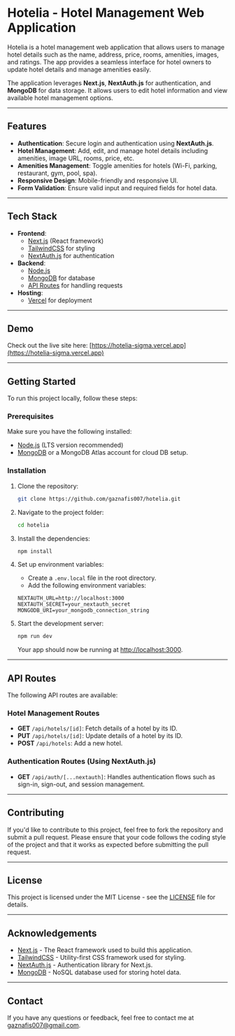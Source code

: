 # Hotelia - Hotel Management Web Application

Hotelia is a hotel management web application that allows users to manage hotel details such as the name, address, price, rooms, amenities, images, and ratings. The app provides a seamless interface for hotel owners to update hotel details and manage amenities easily.

The application leverages **Next.js**, **NextAuth.js** for authentication, and **MongoDB** for data storage. It allows users to edit hotel information and view available hotel management options. 

---

## Features

- **Authentication**: Secure login and authentication using **NextAuth.js**.
- **Hotel Management**: Add, edit, and manage hotel details including amenities, image URL, rooms, price, etc.
- **Amenities Management**: Toggle amenities for hotels (Wi-Fi, parking, restaurant, gym, pool, spa).
- **Responsive Design**: Mobile-friendly and responsive UI.
- **Form Validation**: Ensure valid input and required fields for hotel data.

---

## Tech Stack

- **Frontend**: 
  - [Next.js](https://nextjs.org) (React framework)
  - [TailwindCSS](https://tailwindcss.com/) for styling
  - [NextAuth.js](https://next-auth.js.org/) for authentication
- **Backend**: 
  - [Node.js](https://nodejs.org/) 
  - [MongoDB](https://www.mongodb.com/) for database
  - [API Routes](https://nextjs.org/docs/api-routes/introduction) for handling requests
- **Hosting**:
  - [Vercel](https://vercel.com/) for deployment

---

## Demo

Check out the live site here: [https://hotelia-sigma.vercel.app](https://hotelia-sigma.vercel.app)

---

## Getting Started

To run this project locally, follow these steps:

### Prerequisites

Make sure you have the following installed:
- [Node.js](https://nodejs.org/en/) (LTS version recommended)
- [MongoDB](https://www.mongodb.com/) or a MongoDB Atlas account for cloud DB setup.

### Installation

1. Clone the repository:
    ```bash
    git clone https://github.com/gaznafis007/hotelia.git
    ```

2. Navigate to the project folder:
    ```bash
    cd hotelia
    ```

3. Install the dependencies:
    ```bash
    npm install
    ```

4. Set up environment variables:
    - Create a `.env.local` file in the root directory.
    - Add the following environment variables:

    ```
    NEXTAUTH_URL=http://localhost:3000
    NEXTAUTH_SECRET=your_nextauth_secret
    MONGODB_URI=your_mongodb_connection_string
    ```

5. Start the development server:
    ```bash
    npm run dev
    ```

    Your app should now be running at [http://localhost:3000](http://localhost:3000).

---

## API Routes

The following API routes are available:

### Hotel Management Routes

- **GET** `/api/hotels/[id]`: Fetch details of a hotel by its ID.
- **PUT** `/api/hotels/[id]`: Update details of a hotel by its ID.
- **POST** `/api/hotels`: Add a new hotel.

### Authentication Routes (Using NextAuth.js)

- **GET** `/api/auth/[...nextauth]`: Handles authentication flows such as sign-in, sign-out, and session management.

---

## Contributing

If you'd like to contribute to this project, feel free to fork the repository and submit a pull request. Please ensure that your code follows the coding style of the project and that it works as expected before submitting the pull request.

---

## License

This project is licensed under the MIT License - see the [LICENSE](LICENSE) file for details.

---

## Acknowledgements

- [Next.js](https://nextjs.org/) - The React framework used to build this application.
- [TailwindCSS](https://tailwindcss.com/) - Utility-first CSS framework used for styling.
- [NextAuth.js](https://next-auth.js.org/) - Authentication library for Next.js.
- [MongoDB](https://www.mongodb.com/) - NoSQL database used for storing hotel data.

---

## Contact

If you have any questions or feedback, feel free to contact me at [gaznafis007@gmail.com](mailto:gaznafis007@gmail.com).

